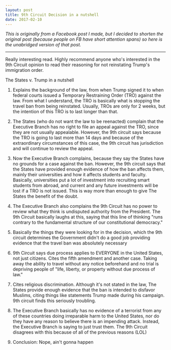 ```yaml
---
layout: post
title: 9th Circuit Decision in a nutshell
date: 2017-02-10
---
```

*This is originally from a Facebook post I made, but I decided to shorten the original post (because people on FB have short attention spans) so here is the unabridged version of that post.*

-----

Really interesting read. Highly recommend anyone who's interested in the 9th Circuit opinion to read their reasoning for not reinstating Trump's immigration order.

The States v. Trump in a nutshell

1. Explains the background of the law, from when Trump signed it to when federal courts issued a Temporary Restraining Order (TRO) against the law. From what I understand, the TRO is basically what is stopping the travel ban from being reinstated. Usually, TROs are only for 2 weeks, but the intention of this TRO is to last longer than that.

2. The States (who do not want the law to be reenacted) complain that the Executive Branch has no right to file an appeal against the TRO, since they are not usually appealable. However, the 9th circuit says because the TRO is going to last more than 14 days and because of the extraordinary circumstances of this case, the 9th circuit has jurisdiction and will continue to review the appeal.

3. Now the Executive Branch complains, because they say the States have no grounds for a case against the ban. However, the 9th circuit says that the States have provided enough evidence of how the ban affects them, mainly their universities and how it affects students and faculty. Basically, universities put a lot of investment into recruiting smart students from abroad, and current and any future investments will be lost if a TRO is not issued. This is way more than enough to give The States the benefit of the doubt.

4. The Executive Branch also complains the 9th Circuit has no power to review what they think is undisputed authority from the President. The 9th Circuit basically laughs at this, saying that this line of thinking "runs contrary to the fundamental structure of our constitutional democracy."

5. Basically the things they were looking for in the decision, which the 9th circuit determines the Government didn't do a good job providing evidence that the travel ban was absolutely necessary

6. 9th Circuit says due process applies to EVERYONE in the United States, not just citizens. Cites the fifth amendment and another case. Taking away the ability to travel  without any notice beforehand and no trial is depriving people of "life, liberty, or property without due process of law."

7. Cites religious discrimination. Although it's not stated in the law, The States provide enough evidence that the ban is intended to disfavor Muslims, citing things like statements Trump made during his campaign. 9th circuit finds this seriously troubling.

8. The Executive Branch basically has no evidence of a terrorist from any of these countries doing irreparable harm to the United States, nor do they have any reason to believe there is an impending attack. Instead, the Executive Branch is saying to just trust them. The 9th Circuit disagrees with this because of all of the previous reasons (LOL)

9. Conclusion: Nope, ain't gonna happen
